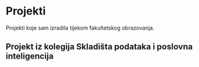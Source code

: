 # Projekti
Projekti koje sam izradila tijekom fakultetskog obrazovanja.
## Projekt iz kolegija Skladišta podataka i poslovna inteligencija
